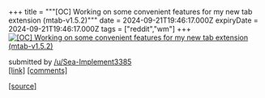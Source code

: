 +++
title = """[OC] Working on some convenient features for my new tab extension (mtab-v1.5.2)"""
date = 2024-09-21T19:46:17.000Z
expiryDate = 2024-09-21T19:46:17.000Z
tags = ["reddit","wm"]
+++
[![[OC] Working on some convenient features for my new tab extension (mtab-v1.5.2)](https://external-preview.redd.it/MGpud2pwZXl1N3FkMTFwmWWEYDZRljrAycJUDYExCdMpDYCg5LClXhjrVnJn.png?width=640&crop=smart&auto=webp&s=1907ce6c7d99cf7374d285e51d74ecee08610dd4 "[OC] Working on some convenient features for my new tab extension (mtab-v1.5.2)")](https://www.reddit.com/r/unixporn/comments/1fmb7nh/oc_working_on_some_convenient_features_for_my_new/)

submitted by [/u/Sea-Implement3385](https://www.reddit.com/user/Sea-Implement3385)  
[\[link\]](https://v.redd.it/cvsidneyu7qd1) [\[comments\]](https://www.reddit.com/r/unixporn/comments/1fmb7nh/oc_working_on_some_convenient_features_for_my_new/)

[[source]](https://www.reddit.com/r/unixporn/comments/1fmb7nh/oc_working_on_some_convenient_features_for_my_new/)
